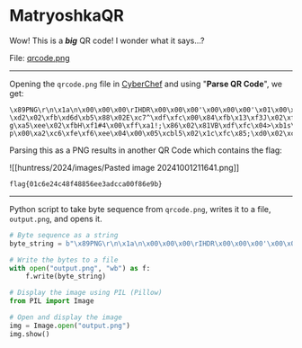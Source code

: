 # MatryoshkaQR

Wow! This is a **_big_** QR code! I wonder what it says...?

File: [qrcode.png](obsidian://open?vault=capturetheflags&file=huntress%2F2024%2FWarmups%2Fchallenge-files%2Fqrcode.png)

-----

Opening the `qrcode.png` file in [CyberChef](https://gchq.github.io/CyberChef/#recipe=Parse_QR_Code(false)&input=iVBORw0KGgoAAAANSUhEUgAAAoQAAAKEAQAAAAC2zBbiAAARUklEQVR4nO2dTXIkx46Evd4FvG6g%2Bx%2Brb%2BB1Ap/F55HsWc1iRJuhBWmSWk1WpylhiADgP9Cr%2Bne/Pv/5lx8o/T7x94m/T/x94v/RE1%2Bv1/v1eb8%2Beuv9%2Brw%2Bb%2Bn1ekkfvd8fSR%2B99dLn/Xrp/Xnrpdfr8xGfeOmlz/ujlz56vV7vH/PW//ZX69ZVrMS1lVZS4siOG1mV27qp5EppnFZpmqpKZLdufsJbf08cZTeKlFZu6kZqq0RNWqmW5ahpVcmSbMeqqsrJHvQT3vrb4uhUVqI6KvFpJEutLKtxU3Kusr3vp1Vktf6NoxOOrN1IHNlUtiVC17aK5MaNOeKy6xLF33xsHbtRJamu00h2FLmWw3WpcoGq3IuuIqmqol59P76qF7fd//7rIzmXzjPixCZS2qrLOVWyq7iOlK6wVKaoNIlrNU1U0rG9NR/V1rLk1HYUS6rahIaIH1VUcZmyXmcXZFy3lUWl/wlv/T1xTFspVSo5TUoVbiWrEo0itaaJHKf8XIrtSKrim/NRlS2qcKjTUWqlrlxndYijfBJYtm05JlnpMe%2BOY5ooaU0v6DiSbKtpGyVRXNexVYc%2ByKq0cp0oV%2Bdj%2BDX8PnVCM964UklSyomcWHFlV2ptNyYh774f7cSJHakSv7frhG4xqSzRN0oKx1opn9JqjO6u18km56gK013tyHVkbWAJ35IdRkDVdhtux7rW3fdjkl12dlJnwENUp4m9qTGtnDZpks2JivZd%2BepzLVtupDjmdnS9brFRa7pxSkuctE1jqYnPlCjl7vk6amxnSKNAGingAS4D9Umqps2aoVqKVcbK%2BO44ys/4Etn2jqztDSqKHafKeklZzwdEsbZyef94LjxJNIdyGBMbK2nSUsEtSnka82eYtr%2BmnovjqFaNzSRogYitEXIbNTSMWldEhUk0eLxfmPjFcfS5EL2CY2ZsxRIHVokJVoZ72xW9T8SYGPvuPhwgnBpdSIXYVhzDaDH7uZbC2GK7lgs9Y8ab3I2Hn2CklpwEimZJKSgHzrsUhu0GCkwKWapG8d3zjEBsZAeaQU0PwmPFSh%2B0RyWyiaKDpYF2KFfXayUklkxpzrqYxoYIrCWldOCqkkFnZLLCUHP3fO3Gcp0kiRtHSSARV4NaF2b7pOJCrPIJ/87XWWNjF7aG/HIE4CMP9Rkc1AKH0/3sj6sGT7s4jvXAMoQTJGVyosoELTsGESqyCg/NTTZS6u7%2BEdzWit0ODI8MocXk56ZrE5XYBU4rQFAkSdlo%2BRPe%2Brvy0R4u/kzMoQdqmQzbnMFRjNiWXYOx1fTod8/XBvZCRcFUDSIxRiHREZ9osFoOZJn1jvSPl5/riFOsuhpNgCglPdKyOm6n9jGcIhq%2Blkmo0uV1Ju4YBaUcV7uIerxxUQgpiFuqRW3EK%2BW6d%2BPhtgEPmzgCOusKdOFhwHmbNY0w18R796Nj%2B%2Br5WnI3vsDtowuQJtITZExBJkB6mxxWlqcEWuzm%2B5FQ5MzN0kk3WFZRTUhcyfqSPIq2fNOOQCt/wlt/T52B7Wu9CdmiqRnjz7jXjDdAHtndlihYah0A7d44TiwqNc/fJN9hqrkexzX4pCW8DX3jJEJXx9GeeA/dvCGyanQB5WbMwgR701DONXlFdolefT%2Bub0QreuCdDHNknhGNd87P0KlQxwvDM6Lm4jg2iMm0aKEJiDHJUIE4tTFIbjRaQWJUbKUAF90bR0UoUiLQCgjVqSUYog164XBpytP0DX9cgvrqeaZGoYx6rEssZezWo6ZQEiTMkF8d2LP7sdbFfgV12CzgbJXKQVwrlb68g2mfMXoiM07y5kM0qDfH0VTkHdDAviQwsAWbVCeR7NxecuCuN5kTzZvj6G5kIdmITB1zXZJ3BM%2BdPG80V6sFVb5eH%2B6Hi0ZiyzQdy0FIVjQBjhVlfBgo5JHlc1fe3T9OyAhjEAmedQZhbsgjW6Yt8ppue7xrOzzt6jh6stB49g6AXRxInm5KkbEs4PTii1jbx6d0dd%2BTmQ2wuIXGG0ycn7hNskkbyZR3Q05oxrh9Oz/T0m6v/ekMCY9VzjF%2BfwbEQWrzFZ6/q9vP9ej8w6riXbesMKGcPO1ysRhEgtJ0tyN6iqvnwnkGAcE4nvF4BUfUZxBy0DVo1hwT7NGH394/Vp7fIwLnpvzmtNawDp0z6Xjb5aMuJSF1O/6INjmR2PUxlwfOIqh%2BjvMUFidFhV5qaEV0O/4IY1gIhhxDB4pxsg3xhAxhY1T2mZ%2BrMGVE%2BeZ8FFYOTRmFGdNHqEzBoVkf7E0rOfvMbkfI17v7x6lCPaWeaBBnbu2BHAf5aHD42C%2BoQ9I1l%2Bsf6%2B6YDjVL8ccA69juchAN5OM8/G9dZHL9uZb%2BMrZK83BAaPEZaH6GbkBwSvQxaYKm332uO9mdjejs/A5cwhtvvvQ9MqpSYQiJkKt4M/ZPeOtveeL7o7c/kv788/n80VtvK2/JestvvfVP1HykV/7oTefoj6R/9Lb89ssf6fPR26/v%2Bm/8f/9Etcx%2BNNoH16VwZ/akbfHx1PZAlAmKn2y48e36HoDvOikrAM4SinpwRaxtmxEC8olJKdmPhoWn/YS3/ia%2B0C1ZhtWVRpuhWQHYBbkNYIQyUXOOcCqr1tfej%2BC4CEvgtXCzZ5IyekZPGgngS/%2BIfk98jsJ0t4%2B9USH5cXt4rs2OR5AsITBt54lDUc7qFGuOxMv5GTwIyMPhudhv5Al3sHY5X/1kCtA20BdxT27X7XHBHQ9CjTc40chElpdBdG06RLUyY6K6ugTP%2BBPe%2Brt0e3K30gyLq4AcvyJc1lNUhmwAApLHXQMA625%2BBj5flJC4M/h7tKvODFOZXSDZ7pkRr0zhMs6be%2BOIPavs8DhK%2By9imlbH0vQq/rIogUluWmx6N95jzSaIlDnciih/LD/buBKb2af%2BMi1opVqZ9/0nvPW38deIURYm9JBGmutEkgAh4yIAOoz1TrUwPdx9PyJ1DPl4olmEefiQOgohBkMb7hiku8Qx8u389ZfEET0oQjNA8i3UjLccNz7mTVRpVZGkRendcdyoAoxrT1/76JoTaBrWAkS7CAEnqukfu3U0V8cRYgG9SQ5Lc4Dy4WjTqGyIoX/MAA1kUqxmuDiO0yx7sx/OGBaosHvr%2BEHoNqNHHe4pe/4iYe%2BNoyLWeBw1GW24DuPaDThaM37yU7UfKVWbXK7vobW2xz%2BjOcuAMgaVx3iElxCn4Zqdo4be3oCb4zjAZwrnycA5xh2hBVgWNH6Kt9uw7jFtNrfjjwgdM4/b4tQ12cfmqiPGpz8Cf0QqwA1pXY4/FtjB3cR8/AoNvdBzzCtrC2nCpqlu6Okmxqvz0ckxJgiz9VeuuY6p2p7eET2%2Bpqri0sxie3WdoUs880lmiEPj46HcAEJbjASahu5H9hGW%2BvL5%2BtHhHg0fiyrUh6eRG/DHUYoILzJOZgqf2/FHZ/b%2BHnQcjlouYmagNQ/6cZWq0lZZIPYz3c/NcaT1xnwpFD0gZhJtOeqyKZplvA2M2BRwISTo3Xs%2BhJbWOTsmpjAZ7fqw11iOzqR9nEgHCj%2B2pIvjGJcSIg/3wUnIViRykZ0VG2j67O%2BZClIHPrs7HyU3CY4YaWplT%2BNIuR4kgaIH%2BTO68GJqB6e8Nh//I%2BndSm/pH%2BmjD5X5E%2Bn1571S/OePPu%2B8%2Bqn10dv6yG%2B/kuiPpLc%2Bn4%2BSKD/nrf/lr1Y1tbfu4%2BsPBYg6bFBHdKKZ6MdeMpKaVKJr81FtkNHPX7QZEZcMthp%2B2iaTQx1luJtVmQaJ1c33IzXkTHjVRHxbN7G2cGUdiVmBwqlAfmZsXV5n8HbAXvkgkoifNgtWipGc%2BixdgPcu%2Bvu5G%2B6tM2qDliIa%2BFN6boo0vPawcoYajd5%2B%2Bsxj3Lzcfy0lOLpOSx5tr5kqNnykk5vhQ4rAHz38EUrhdn04dQTHVsmvNFyPDlcjnCI7FuaA06N97JEDXB3HEQcpqUkIQXfRq5hVM9MvQybIx/VKPZ%2Bh7uZzPfzhQJHyLsjU%2BNc3Zc/CAD7k/ZOhZ9alu%2BuMIkCv00qSmTQ39ENq5NgT6nZdjmefa7ghL9elFAxX4xcC3w/vJamYD49qChsncZTxI2VOuat512kbzyYPbrsUah%2BnNQQXqITr/fXs/JHI07v9rtu6hXpnWjPmGMQ/4I9HWipUZ2Tj7kZWpkR35%2BNUe8SzU5AW7iXCjqCaBJ24eVstMIkcvutyPNxQMuRi%2BE5KdUZFIfFroWWljZKIoDXx8879T3jr7%2BJnQkUJR7an4%2BkshfyfFoaUoyD1s2Vq3DfV5uY4TneLw9Dw0Ujw2FSxwpyjEI89fXghvGVEGLm8D6ePwdHlVOgbzXqFmJrdVMN4cCshy1XOdrPzpJ/w1t/lV9guIyOjwLk1JY%2Bmi5pI90C3Abwts06/UvTeOPaYCIsgt%2BhxTQWWpujDhi3hWah6PofVgYVSN8eRxUaYDlKhw0N64lM%2BhNweNIhPr2t0NmOTyxfHUSARc/5zARqhGXHDsQAUuZYx42foHxf53M3P0PJEj0FOngw3PWz2cs1ai4n6VodjDMPh3b4PULNnJcXUPrNs4hzG4kp3tNTMRkKTjkFAdXUcOyU9Yw3Rg4V9pHma93pq/BVnPjnt46J%2BbxwrF/imB80JPbkyOnCrzRhudg9Cc49cKFjw3bwrIgAlomFcEWfuliSG7WFArK2Iwk2qkdj4a27Oxwi4m4Yb2USK/EzNbEoekIaLEG0ay6RCOsaIWX7CW3/T/SiNlIFCzeSMxceuYJoT12XmtPYEpWh7NqffnI94ZOKvLUiG0QodUDC%2BoY1Ct7vdH5HZ%2BgPBeLlfYfMKfkEjBqgzZBJLpnUoxPbwD2mPDnJzzt19D8DEvG%2BErwLK7ZItAp48vjkmnxjzq06tydV4ODL6SSMGPBZ5QIrlGl9IelBvmkywXSiHwDvenI%2Bqj3eL9oZ7MlyOQU56dFMtgHknoUoQpGhajIvjCNPyRbioZcdCU0UR1QfYHNnU7sXsbgT/oVu6OI7UWTkKUvl4elFlhpDM1a6AnzHmDOGgpPd2XUoYCr%2B2D0qDedIKHU/X%2BGTOkE3YHZvjirb95jgytWgEK7dlUJalEDVISqEW7G03SzQrsR59yt3n2ppji5Ywh4%2BOJryFvcEvN4OXMNwkbjUc/e46I2j9bKHRE0/2PtaML63891A46FYSZJiay/ebDUGMDcxDs0NEscbJoo9EkzIkyDN3jcf23F4/4a2/zT%2BDQCLrbRCSoQSA5GcKp3HE3oHWAigc59Lt96OiY9McH8PQRx8kD73w%2Bh8XbGPzDbZNdyPjxXGsZtCEr35a7onsYxelHnxWNhcyVw8DbtgHcvO5Lms6FOfEUJv9Zv%2BAlGXnlOZvgNUa2cU3e7ee4pAvtNVlGmykxAonnDQsQvucESh5xsNU19%2BPlsdTAY2BNlYjsVE0Q1i3UpCunHLdVEdjenk%2BtsLjSg0R16N9JKMLKs4vTjq9tyeCBnu8XB%2Bezhs4o9bkEYWBKbM1tCoIGoP2UfkE/vrZK/AT3vq7/ArT0gp9hHBWj/R/DHMOWiBgX%2B5HKhL443DLn/DW36U3s5Cd4L5EDs5EiDWzdSG0NHAnkSQd7JdNFrq7f2ynTInsLCaMfOGoZ8P2CDD/HVz4MXCiq3kuSWY/Ra2zwWeGpMpMLM6IbMU%2BIgCbU30%2BcDn%2BCNcHqMO%2Bo%2BBZAPjeZJh0iFA2X/PvyKjI1at5BSME9xYBGOt6G4SjgLhDdbexB9dCBbZxxOU37%2B9ZHFGXIdBB8dPVE9EvAkMggaYYddsWJsWFabw9H5%2BZWo1HdgUxBb45WkWReACSQJNFAUmHdHUfjoaH7g/UAU8HSWhsCZ18iqacS2B2mw3kCE4vjqPEgsxhZ2LzxEY9/b0lBceW4RBUQAsvhWVfPM%2B8%2Bi8/8PMT3vr3ib9P/H3i7xP/56//AqEWL2uD%2BoLhAAAAAElFTkSuQmCC) and using "**Parse QR Code**", we get:

```
\x89PNG\r\n\x1a\n\x00\x00\x00\rIHDR\x00\x00\x00'\x00\x00\x00'\x01\x00\x00\x00\x00\xa4\xd8l\x98\x00\x00\x00\xf5IDATx\x9c\x01\xea\x00\x15\xff\x01\xff\x00\x00\x00\xff\x00\x80\xa2\xd9\x1a\x02\x00\xbe\xe6T~\xfa\x04\xe4\xff\x0fh\x90\x02\x00\x1a\x7f\xdc\x00\x02\x00\xde\x01H\x00\x00\xbe\xd5\x95J\xfa\x04\xc2*\x15`\x08\x00\xff\x9d.\x9f\xfe\x04\xfd#P\xc3\x0b\x02\x97\x0e:\x07d\x04/vIg\x19\x00\xbb\xcd\xf3-\xd2\x02\xfb\xd6d\xb5\x88\x02E\xc7^\xdf\xfc\x00\x84\xfb\x13\xf3J\x02\xfd\x88a\xefD\x00\xc8t$\x90\n\x01\xc7\x01\xee1\xf7\x043Q\x17\x0cH\x01\xa5\x03\x1c6d\x02\r\xf0\xbfV$\x00\xcf\x13d3\x06\x01\xee\x08J\xf5E\x00\x9b\xee\n\xac\xfa\x01\xea|\xf2\xe86\x04\xb3\xc9\x84\xf7\xb4\x02\t\x90U%\x14\x00\xbf g\xa5\xee\x02\xfbH\xf1#4\x00\xff\xa1!;\x86\x02\x81VB\xdf\xfc\x04>\xb1s\x00\x10\x02\xe4>\xab-p\x00\xa2\xc6\xfe\xf6\xee\x04\x00\x05\xcbl5\x02\x1c\xfc\x85;\xd0\x02\xc2\xfb\xe6A\x00\x01\xff\x00\x00\x00\xff\xf9\xdb_g\xf4\x9a\xddH\x00\x00\x00\x00IEND\xaeB`\x82
```

Parsing this as a PNG results in another QR Code which contains the flag:

![[huntress/2024/images/Pasted image 20241001211641.png]]

```
flag{01c6e24c48f48856ee3adcca00f86e9b}
```

-----

Python script to take byte sequence from `qrcode.png`, writes it to a file, `output.png`, and opens it.

```python
# Byte sequence as a string
byte_string = b"\x89PNG\r\n\x1a\n\x00\x00\x00\rIHDR\x00\x00\x00'\x00\x00\x00'\x01\x00\x00\x00\x00\xa4\xd8l\x98\x00\x00\x00\xf5IDATx\x9c\x01\xea\x00\x15\xff\x01\xff\x00\x00\x00\xff\x00\x80\xa2\xd9\x1a\x02\x00\xbe\xe6T~\xfa\x04\xe4\xff\x0fh\x90\x02\x00\x1a\x7f\xdc\x00\x02\x00\xde\x01H\x00\x00\xbe\xd5\x95J\xfa\x04\xc2*\x15`\x08\x00\xff\x9d.\x9f\xfe\x04\xfd#P\xc3\x0b\x02\x97\x0e:\x07d\x04/vIg\x19\x00\xbb\xcd\xf3-\xd2\x02\xfb\xd6d\xb5\x88\x02E\xc7^\xdf\xfc\x00\x84\xfb\x13\xf3J\x02\xfd\x88a\xefD\x00\xc8t$\x90\n\x01\xc7\x01\xee1\xf7\x043Q\x17\x0cH\x01\xa5\x03\x1c6d\x02\r\xf0\xbfV$\x00\xcf\x13d3\x06\x01\xee\x08J\xf5E\x00\x9b\xee\n\xac\xfa\x01\xea|\xf2\xe86\x04\xb3\xc9\x84\xf7\xb4\x02\t\x90U%\x14\x00\xbf g\xa5\xee\x02\xfbH\xf1#4\x00\xff\xa1!;\x86\x02\x81VB\xdf\xfc\x04>\xb1s\x00\x10\x02\xe4>\xab-p\x00\xa2\xc6\xfe\xf6\xee\x04\x00\x05\xcbl5\x02\x1c\xfc\x85;\xd0\x02\xc2\xfb\xe6A\x00\x01\xff\x00\x00\x00\xff\xf9\xdb_g\xf4\x9a\xddH\x00\x00\x00\x00IEND\xaeB`\x82"

# Write the bytes to a file
with open("output.png", "wb") as f:
    f.write(byte_string)

# Display the image using PIL (Pillow)
from PIL import Image

# Open and display the image
img = Image.open("output.png")
img.show()

```